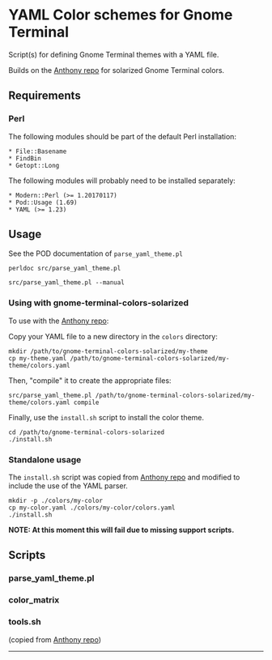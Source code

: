 YAML Color schemes for Gnome Terminal
=====================================

Script(s) for defining Gnome Terminal themes with a YAML file.

Builds on the [Anthony repo] for solarized Gnome Terminal colors.

## Requirements

### Perl

The following modules should be part of the default Perl installation:

    * File::Basename
    * FindBin
    * Getopt::Long

The following modules will probably need to be installed separately:

    * Modern::Perl (>= 1.20170117)
    * Pod::Usage (1.69)
    * YAML (>= 1.23)

## Usage

See the POD documentation of `parse_yaml_theme.pl`

```
perldoc src/parse_yaml_theme.pl

src/parse_yaml_theme.pl --manual
```

### Using with gnome-terminal-colors-solarized

To use with the [Anthony repo]:

Copy your YAML file to a new directory in the `colors` directory:

```
mkdir /path/to/gnome-terminal-colors-solarized/my-theme
cp my-theme.yaml /path/to/gnome-terminal-colors-solarized/my-theme/colors.yaml
```

Then, "compile" it to create the appropriate files:

```
src/parse_yaml_theme.pl /path/to/gnome-terminal-colors-solarized/my-theme/colors.yaml compile
```

Finally, use the `install.sh` script to install the color theme.

```
cd /path/to/gnome-terminal-colors-solarized
./install.sh
```

### Standalone usage

The `install.sh` script was copied from [Anthony repo] and modified to include
the use of the YAML parser.

```
mkdir -p ./colors/my-color
cp my-color.yaml ./colors/my-color/colors.yaml
./install.sh
```

**NOTE: At this moment this will fail due to missing support scripts.**

## Scripts

### parse_yaml_theme.pl

### color_matrix

### tools.sh 

(copied from [Anthony repo])

---

[Anthony repo]: https://github.com/Anthony25/gnome-terminal-colors-solarized
[Solarized homepage]:   http://ethanschoonover.com/solarized
[Solarized repository]: https://github.com/altercation/solarized
[Gnome Terminal Colors Solarized repository]: https://github.com/sigurdga/gnome-terminal-colors-solarized
[dircolors solarised color theme]: https://github.com/seebi/dircolors-solarized
